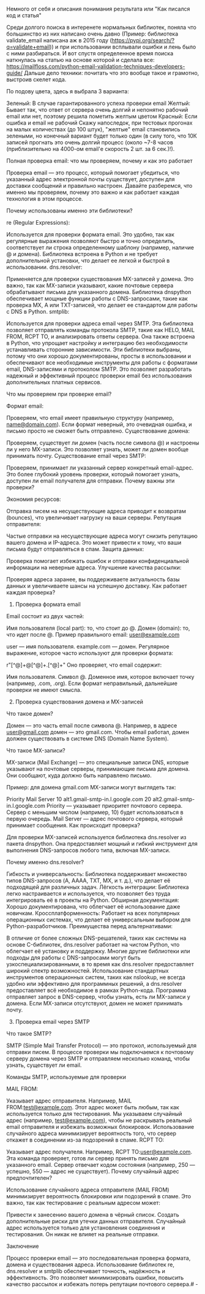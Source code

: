 Немного от себя и описания понимания результата или "Как писался код и статья"

Среди долгого поиска в интеренете нормальных библиотек, поняла что большинство из них написано очень давно (Пример: библиотека validate_email написана аж в 2015 году (https://pypi.org/search/?q=validate+email)) и при использовании всплывали ошибки и лень было с ними разбираться. И вот спустя определенное время поиска наткнулась на статью на основе которой и сделала все: https://mailfloss.com/python-email-validation-techniques-developers-guide/ Дальше дело техники: почитать что это вообще такое и грамотно, выстроив скелет кода.

По подову цвета, здесь я выбрала 3 варианта:

Зеленый: В случае гарантированного успеха проверки email
Желтый: Бывает так, что ответ от сервера очень долгий и непонятно рабочий email или нет, поэтому решила пометить желтым цветом
Красный: Если ошибка и email не рабочий
Скажу напоследок, при тестовых прогонах на малых количествах (до 100 штук), "желтые" email становились зелеными, но конечный вариант будет только один (в силу того, что 10К записей прогнать это очень долгий процесс (около ~7-8 часов (приблизительно на 4000-ом email'е скорость 2 шт. за 6 сек.)!). 



Полная проверка email: что мы проверяем, почему и как это работает

Проверка email — это процесс, который помогает убедиться, что указанный адрес электронной почты существует, доступен для доставки сообщений и правильно настроен. Давайте разберемся, что именно мы проверяем, почему это важно и как работает каждая технология в этом процессе.

Почему использованы именно эти библиотеки?

re (Regular Expressions):

Используется для проверки формата email. Это удобно, так как регулярные выражения позволяют быстро и точно определить, соответствует ли строка определенному шаблону (например, наличие @ и домена).
Библиотека встроена в Python и не требует дополнительной установки, что делает ее легкой и быстрой в использовании.
dns.resolver:

Применяется для проверки существования MX-записей у домена. Это важно, так как MX-записи указывают, какие почтовые сервера обрабатывают письма для указанного домена.
Библиотека dnspython обеспечивает мощные функции работы с DNS-запросами, такие как проверка MX, A или TXT-записей, что делает ее стандартом для работы с DNS в Python.
smtplib:

Используется для проверки адреса email через SMTP. Эта библиотека позволяет отправлять команды протокола SMTP, такие как HELO, MAIL FROM, RCPT TO, и анализировать ответы сервера.
Она также встроена в Python, что упрощает настройку и интеграцию без необходимости устанавливать сторонние зависимости.
Эти библиотеки выбраны, потому что они хорошо документированы, просты в использовании и обеспечивают все необходимые инструменты для работы с форматами email, DNS-записями и протоколом SMTP. Это позволяет разработать надежный и эффективный процесс проверки email без использования дополнительных платных сервисов.

Что мы проверяем при проверке email?

Формат email:

Проверяем, что email имеет правильную структуру (например, name@domain.com).
Если формат неверный, это очевидная ошибка, и письмо просто не сможет быть отправлено.
Существование домена:

Проверяем, существует ли домен (часть после символа @) и настроены ли у него MX-записи.
Это позволяет узнать, может ли домен вообще принимать почту.
Существование email через SMTP:

Проверяем, принимает ли указанный сервер конкретный email-адрес.
Это более глубокий уровень проверки, который помогает узнать, доступен ли email получателя для отправки.
Почему важны эти проверки?

Экономия ресурсов:

Отправка писем на несуществующие адреса приводит к возвратам (bounces), что увеличивает нагрузку на ваши серверы.
Репутация отправителя:

Частые отправки на несуществующие адреса могут снизить репутацию вашего домена и IP-адреса. Это может привести к тому, что ваши письма будут отправляться в спам.
Защита данных:

Проверка помогает избежать ошибок и отправки конфиденциальной информации на неверные адреса.
Улучшение качества рассылки:

Проверяя адреса заранее, вы поддерживаете актуальность базы данных и увеличиваете шансы на успешную доставку.
Как работает каждая проверка?

1. Проверка формата email

Email состоит из двух частей:

Имя пользователя (local part): то, что стоит до @.
Домен (domain): то, что идет после @.
Пример правильного email: user@example.com

user — имя пользователя.
example.com — домен.
Регулярное выражение, которое часто используют для проверки формата:

r"[^@]+@[^@]+\.[^@]+"
Оно проверяет, что email содержит:

Имя пользователя.
Символ @.
Доменное имя, которое включает точку (например, .com, .org).
Если формат неправильный, дальнейшие проверки не имеют смысла.

2. Проверка существования домена и MX-записей

Что такое домен?

Домен — это часть email после символа @. Например, в адресе user@gmail.com домен — это gmail.com. Чтобы email работал, домен должен существовать в системе DNS (Domain Name System).

Что такое MX-записи?

MX-записи (Mail Exchange) — это специальные записи DNS, которые указывают на почтовые серверы, принимающие письма для домена. Они сообщают, куда должно быть направлено письмо.

Пример: для домена gmail.com MX-записи могут выглядеть так:

Priority   Mail Server
10         alt1.gmail-smtp-in.l.google.com
20         alt2.gmail-smtp-in.l.google.com
Priority — указывает приоритет почтового сервера. Сервер с меньшим числом (например, 10) будет использоваться в первую очередь.
Mail Server — адрес почтового сервера, который принимает сообщения.
Как происходит проверка?

Для проверки MX-записей используется библиотека dns.resolver из пакета dnspython. Она предоставляет мощный и гибкий инструмент для выполнения DNS-запросов любого типа, включая MX-записи.

Почему именно dns.resolver?

Гибкость и универсальность: Библиотека поддерживает множество типов DNS-запросов (A, AAAA, TXT, MX, и т. д.), что делает её подходящей для различных задач.
Лёгкость интеграции: Библиотека легко настраивается и используется, что позволяет без труда интегрировать её в проекты на Python.
Обширная документация: Хорошо документирована, что облегчает её использование даже новичкам.
Кроссплатформенность: Работает на всех популярных операционных системах, что делает её универсальным выбором для Python-разработчиков.
Преимущества перед альтернативами:

В отличие от более сложных DNS-решателей, таких как системы на основе C-библиотек, dns.resolver работает на чистом Python, что облегчает её установку и поддержку.
Многие другие библиотеки или подходы для работы с DNS-запросами могут быть узкоспециализированными, в то время как dns.resolver предоставляет широкий спектр возможностей.
Использование стандартных инструментов операционных систем, таких как nslookup, не всегда удобно или эффективно для программных решений, а dns.resolver предоставляет всё необходимое в рамках Python-кода.
Программа отправляет запрос в DNS-сервер, чтобы узнать, есть ли MX-записи у домена. Если MX-записи отсутствуют, домен не может принимать почту.

3. Проверка email через SMTP

Что такое SMTP?

SMTP (Simple Mail Transfer Protocol) — это протокол, используемый для отправки писем. В процессе проверки мы подключаемся к почтовому серверу домена через SMTP и отправляем несколько команд, чтобы узнать, существует ли email.

Команды SMTP, используемые для проверки

MAIL FROM:

Указывает адрес отправителя. Например, MAIL FROM:<test@example.com>.
Этот адрес может быть любым, так как используется только для тестирования.
Мы указываем случайный адрес (например, test@example.com), чтобы не раскрывать реальный email отправителя и избежать возможных блокировок.
Использование случайного адреса минимизирует вероятность того, что сервер откажет в соединении из-за подозрений в спаме.
RCPT TO:

Указывает адрес получателя. Например, RCPT TO:<user@example.com>.
Эта команда проверяет, готов ли сервер принять письмо для указанного email.
Сервер отвечает кодом состояния (например, 250 — успешно, 550 — адрес не существует).
Почему случайный адрес предпочтителен?

Использование случайного адреса отправителя (MAIL FROM) минимизирует вероятность блокировки или подозрений в спаме. Это важно, так как тестирование с реальным адресом может:

Привести к занесению вашего домена в чёрный список.
Создать дополнительные риски для утечки данных отправителя.
Случайный адрес используется только для установления соединения и тестирования. Он никак не влияет на реальные отправки.

Заключение

Процесс проверки email — это последовательная проверка формата, домена и существования адреса. Использование библиотек re, dns.resolver и smtplib обеспечивает точность, надёжность и эффективность. Это позволяет минимизировать ошибки, повысить качество рассылок и избежать потерь репутации почтового сервера.# -
